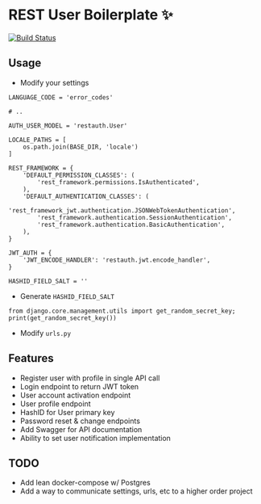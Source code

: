 # REST User Boilerplate :sparkles:

[![Build Status](https://travis-ci.org/apptension/django-restauth.svg?branch=master)](https://travis-ci.org/apptension/django-restauth)

## Usage

* Modify your settings

```
LANGUAGE_CODE = 'error_codes'

# ..

AUTH_USER_MODEL = 'restauth.User'

LOCALE_PATHS = [
    os.path.join(BASE_DIR, 'locale')
]

REST_FRAMEWORK = {
    'DEFAULT_PERMISSION_CLASSES': (
        'rest_framework.permissions.IsAuthenticated',
    ),
    'DEFAULT_AUTHENTICATION_CLASSES': (
        'rest_framework_jwt.authentication.JSONWebTokenAuthentication',
        'rest_framework.authentication.SessionAuthentication',
        'rest_framework.authentication.BasicAuthentication',
    ),
}

JWT_AUTH = {
    'JWT_ENCODE_HANDLER': 'restauth.jwt.encode_handler',
}

HASHID_FIELD_SALT = ''
```

* Generate `HASHID_FIELD_SALT`

`from django.core.management.utils import get_random_secret_key; print(get_random_secret_key())`

* Modify `urls.py`

## Features
- Register user with profile in single API call
- Login endpoint to return JWT token
- User account activation endpoint
- User profile endpoint
- HashID for User primary key
- Password reset & change endpoints
- Add Swagger for API documentation
- Ability to set user notification implementation

## TODO
- Add lean docker-compose w/ Postgres
- Add a way to communicate settings, urls, etc to a higher order project
